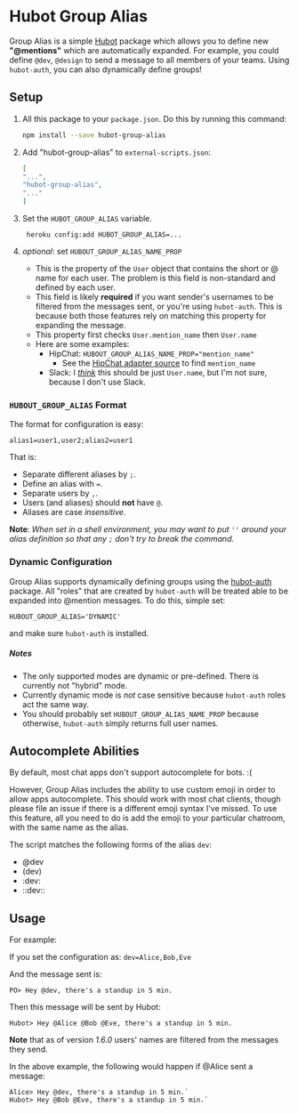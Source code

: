 # Hubot Group Alias

Group Alias is a simple [Hubot][hubot] package which allows you to define new **"@mentions"** which are automatically expanded. For example, you could define `@dev`, `@design` to send a message to all members of your teams. Using `hubot-auth`, you can also dynamically define groups!

## Setup
1. All this package to your `package.json`. Do this by running this command:

	```sh
	npm install --save hubot-group-alias
	```
2. Add "hubot-group-alias" to `external-scripts.json`:

	```json
	[
	"...",
	"hubot-group-alias",
	"..."
	]
	```
3. Set the `HUBOT_GROUP_ALIAS` variable.

		heroku config:add HUBOT_GROUP_ALIAS=...

4. _optional_: set `HUBOUT_GROUP_ALIAS_NAME_PROP`
	* This is the property of the `User` object that contains the short or @ name for each user. The problem is this field is non-standard and defined by each user.
	* This field is likely __required__ if you want sender's usernames to be filtered from the messages sent, or you're using `hubot-auth`. This is because both those features rely on matching this property for expanding the message.
	* This property first checks `User.mention_name` then `User.name`
	* Here are some examples:
		* HipChat: `HUBOUT_GROUP_ALIAS_NAME_PROP="mention_name"`
			* See the [HipChat adapter source][hc-source] to find `mention_name`
		* Slack: I [_think_][slack-source] this should be just `User.name`, but I'm not sure, because I don't use Slack.

[hc-source]: https://github.com/hipchat/hubot-hipchat/blob/c2846981dd533860352187c7369e4feb792a9062/src/connector.coffee#L411
[slack-source]: https://github.com/slackhq/hubot-slack/blob/master/src/slack.coffee#L180

###   `HUBOUT_GROUP_ALIAS` Format
The format for configuration is easy:

    alias1=user1,user2;alias2=user1

That is:

* Separate different aliases by `;`.
* Define an alias with `=`.
* Separate users by `,`.
* Users (and aliases) should __not__ have `@`.
* Aliases are case *insensitive*.

**Note**: *When set in a shell environment, you may want to put `''` around your alias definition so that any `;` don't try to break the command.*

### Dynamic Configuration
Group Alias supports dynamically defining groups using the [hubot-auth][auth] package. All "roles" that are created by `hubot-auth` will be treated able to be expanded into @mention messages. To do this, simple set:

	HUBOUT_GROUP_ALIAS='DYNAMIC'

and make sure `hubot-auth` is installed.

##### Notes
* The only supported modes are dynamic or pre-defined. There is currently not "hybrid" mode.
* Currently dynamic mode is _not_ case sensitive because `hubot-auth` roles act the same way.
* You should probably set `HUBOUT_GROUP_ALIAS_NAME_PROP` because otherwise, `hubot-auth` simply returns full user names.

[auth]: https://github.com/hubot-scripts/hubot-auth

## Autocomplete Abilities
By default, most chat apps don't support autocomplete for bots. :(

However, Group Alias includes the ability to use custom emoji in order to allow apps autocomplete. This should work with most chat clients, though please file an issue if there is a different emoji syntax I've missed. To use this feature, all you need to do is add the emoji to your particular chatroom, with the same name as the alias.

The script matches the following forms of the alias `dev`:

* @dev
* (dev)
* :dev:
* ::dev::

## Usage
For example:

If you set the configuration as:  `dev=Alice,Bob,Eve`

And the message sent is:

`PO> Hey @dev, there's a standup in 5 min.`

Then this message will be sent by Hubot:

`Hubot> Hey @Alice @Bob @Eve, there's a standup in 5 min.`

**Note** that as of version _1.6.0_ users' names are filtered from the messages they send.

In the above example, the following would happen if @Alice sent a message:
```
Alice> Hey @dev, there's a standup in 5 min.`
Hubot> Hey @Bob @Eve, there's a standup in 5 min.`
```

[hubot]: https://github.com/github/hubot/